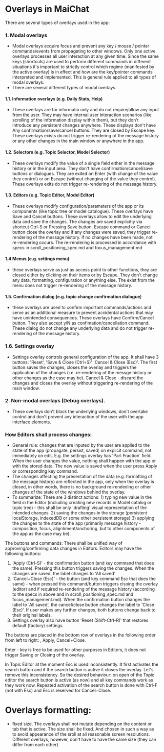 # Overlays in MaiChat

There are several types of overlays used in the app:

### 1. Modal overlays
- Modal overlays acquire focus and prevent any key / mouse / pointer commands/events from propagating to other windows. Only one active overlays processes all user interaction at any given time. Since the same keys (shortcuts) are used to perform different commands in different situations it's important to strictly control which regime (manifested by the active overlay) is in effect and how are the key/pointer commands interpreted and implemented. This is general rule applied to all types of modal overlays.
- There are several different types of modal overlays.
#### 1.1. Information overlays (e.g. Daily Stats, Help)
- These overlays are for informatio only and do not require/allow any input from the user. They may have internal user interaction scenarios (like scrolling of the information display within them), but they don't introduce any persistent changes anywhere. These displays don't have Any confirmation/save/cancel buttons. They are closed by Escape key. These overlays exists do not trigger re-rendering of the message history or any other changes in the main window or anywhere in the app.
#### 1.2. Selectors (e.g. Topic Selector, Model Selector)
- These overlays modify the value of a single field either in the message history or in the input area. They don't have confirmation/cancel/save buttons or dialogues. They are exited on Enter (with change of the value they control) or on Escape (without changing of the value they control). These overlays exits do not trigger re-rendering of the message history.
#### 1.3. Editors (e.g. Topic Editor, Model Editor)
- These overlays modify configuration/parameters of the app or its components (like topic tree or model catalogue). These overlays have Save and Cancel buttons. These overlays allow to edit the underlying data and save the changes. The changes are saved explicitly via shortcut Ctrl-S or Pressing Save button. Escape command or Cancel button close the overlay and if any changes were saved, they trigger re-rendering of the message history. If no changes have been made, not re-rendering occurs. The re-rendering is processed in accordance with specs in scroll_positioning_spec.md and focus_management.md
#### 1.4 Menus (e.g. settings menu)
- these overlays serve as just as access point to other functions, they are closed either by clicking on their items or by Escape. They don't change any data, formatting, configuration or anything else. The exist from the menu does not trigger re-rendering of the message history.
#### 1.5. Confirmation dialog (e.g. topic change confirmation dialogue)
- these overlays are used to confirm important commands/actions and serve as an additional measure to prevent accidental actions that may have unintended consequences. These overlays have Confirm/Cancel button. They also accept y/N as confimation/cancellation command. These dialog do not change any underlying data and do not trigger re-rendering of the message history.
### 1.6. Settings overlay
- Settings overlay controls general configuration of the app. It shall have 3 buttons: 'Reset', 'Save & Close (Ctrl+S)' 'Cancel & Close (Esc)'. The first button saves the changes, closes the overlay and triggers the application of the changes (i.e. re-rendering of the messge history or other changes as the case may be). Cancel & Close - discard the changes and closes the overlay without triggering re-rendering of the main window.
### 2. Non-modal overlays (Debug overlays).
- These overlays don't block the underlying windows, don't overtake control and don't prevent any interaction of the user with the app interface elements.


### How Editors shall process changes:
- General rule: changes that are inputed by the user are applied to the state of the app (propagate, persist, saved) on explicit command, not immediately on edit. E.g. the settings overlay has 'Part Fraction' field. When the user changes the value, nothing shall happen with the app or with the stored data. The new value is saved when the user press Apply or corresponding key command.
- The changes affecting the presentation of the data (e.g. formatting of the message history) are reflected in the app, only when the overlay is closed, in other words, there is no background re-rendeding or other changes of the state of the windows behind the overlay.
- To summarize: There are 3 distinct actions: 1) typing new value in the field in the Editor (including creating new records in Model catalog or topic tree) - this shall be only 'drafting' visual representation of the intended changes. 2) saving the changes in the storage (persistent localStorage, indexedDB or some other persistent storage) 3) applying the changes to the state of the app (primarily message history - composition, focus, alignhment/anchoring, but to other components of the app as the case may be). 

The buttons and commands: There shall be unified way of approving/confirming data changes in Editors. Editors may have the following buttons:
1. 'Apply (Ctrl-S)' - the confirmation button (and key command that does the same). Pressing this button triggers saving the changes. When the changes are saved, the label changes to 'All saved'
2. 'Cancel+Close (Esc)' - the button (and key command Esc that does the same) - when pressed this command/button triggers clsoing the overlay (editor) and if required re-rendering of the message history (according to the specs in above and in scroll_positioning_spec.md and focus_management.md). When the confirmation button changes the label to 'All saved', the cancel/close button changes the label to 'Close (Esc)'. If user makes any further changes, both buttons change back to their original labels.
3. Settings overlay also have button 'Reset (Shift-Ctrl-R)' that restores default (factory) settings.

The buttons are placed in the bottom row of overlays in the following order from left to right:
<Reset>, Apply, Cancel+Close. 

Enter - key is free to be used for other purposes in Editors, it does not trigger Saving or Closing of the overlay.

In Topic Editor at the moment Esc is used inconsistently. It first activates the search button and if the search button is active it closes the overlay. Let's remove this inconsistency. So the desired behaviour: on open of the Topic editor the search button is active (as now) and all key commands work as they work now. Repeated activation of the search button is done with Ctrl-F (not with Esc) and Esc is reserved for Cancel+Close.

# Overlays formatting:
- fixed size. The overlays shall not mutate depending on the content or tab that is active. The size shall be fixed. And chosen in such a way as to avoid appearance of the sroll at all reasonable screen resolutions. Different overlays, however, don't have to have the same size (they can differ from each other)
